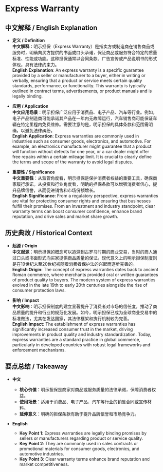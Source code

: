 # Express Warranty

## 中文解释 / English Explanation

* **定义 / Definition**  
  **中文解释**：明示担保（Express Warranty）是指卖方或制造商在销售商品或服务时，明确向买方提供的书面或口头承诺，保证商品或服务符合特定的质量标准、性能或功能。这种担保通常以合同条款、广告宣传或产品说明书的形式体现，具有法律约束力。  
  **English Explanation**: An express warranty is a specific guarantee provided by a seller or manufacturer to a buyer, either in writing or verbally, ensuring that a product or service meets certain quality standards, performance, or functionality. This warranty is typically outlined in contract terms, advertisements, or product manuals and is legally binding.

* **应用 / Application**  
  **中文应用场景**：明示担保广泛应用于消费品、电子产品、汽车等行业。例如，电子产品制造商可能承诺其产品在一年内无故障运行，汽车销售商可能保证车辆在特定里程内免费维修。需要注意的是，明示担保的具体条款和范围需明确，以避免法律纠纷。  
  **English Application**: Express warranties are commonly used in industries such as consumer goods, electronics, and automotive. For example, an electronics manufacturer might guarantee that a product will function without defects for one year, or a car dealer might offer free repairs within a certain mileage limit. It is crucial to clearly define the terms and scope of the warranty to avoid legal disputes.

* **重要性 / Significance**  
  **中文重要性**：从监管角度看，明示担保是保护消费者权益的重要工具，确保商家履行承诺。从投资和行业角度看，明确的担保条款可以增强消费者信心，提升品牌信誉，从而促进销售和市场份额增长。  
  **English Significance**: From a regulatory perspective, express warranties are vital for protecting consumer rights and ensuring that businesses fulfill their promises. From an investment and industry standpoint, clear warranty terms can boost consumer confidence, enhance brand reputation, and drive sales and market share growth.

## 历史典故 / Historical Context

* **起源 / Origin**  
  **中文起源**：明示担保的概念可以追溯到古罗马时期的商业交易，当时的商人通过口头或书面形式向买家提供商品质量的保证。现代意义上的明示担保制度则是在19世纪末至20世纪初随着消费者保护法的兴起而逐步完善的。  
  **English Origin**: The concept of express warranties dates back to ancient Roman commerce, where merchants provided oral or written guarantees of product quality to buyers. The modern system of express warranties evolved in the late 19th to early 20th centuries alongside the rise of consumer protection laws.

* **影响 / Impact**  
  **中文影响**：明示担保制度的建立显著提升了消费者对市场的信任度，推动了商品质量的提升和行业的规范化发展。如今，明示担保已成为全球商业交易中的标准做法，尤其在发达国家，其法律框架和执行机制较为完善。  
  **English Impact**: The establishment of express warranties has significantly increased consumer trust in the market, driving improvements in product quality and industry standardization. Today, express warranties are a standard practice in global commerce, particularly in developed countries with robust legal frameworks and enforcement mechanisms.

## 要点总结 / Takeaway

* **中文**  
  - **核心价值**：明示担保是商家对商品或服务质量的法律承诺，保障消费者权益。  
  - **使用场景**：适用于消费品、电子产品、汽车等行业的销售合同或宣传材料。  
  - **延伸意义**：明确的担保条款有助于提升品牌信誉和市场竞争力。

* **English**  
  - **Key Point 1**: Express warranties are legally binding promises by sellers or manufacturers regarding product or service quality.  
  - **Key Point 2**: They are commonly used in sales contracts or promotional materials for consumer goods, electronics, and automotive industries.  
  - **Key Point 3**: Clear warranty terms enhance brand reputation and market competitiveness.